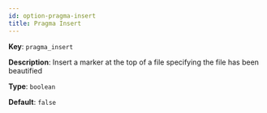 ```yaml
---
id: option-pragma-insert
title: Pragma Insert
---
```

**Key**: `pragma_insert`

**Description**: Insert a marker at the top of a file specifying the file has been beautified

**Type**: `boolean`

**Default**: `false`
